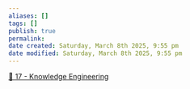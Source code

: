 ```yaml
---
aliases: []
tags: []
publish: true
permalink:
date created: Saturday, March 8th 2025, 9:55 pm
date modified: Saturday, March 8th 2025, 9:55 pm
---
```


[📁 17 - Knowledge Engineering](../📁%2017%20-%20Knowledge%20Engineering/📁%2017%20-%20Knowledge%20Engineering.md)

